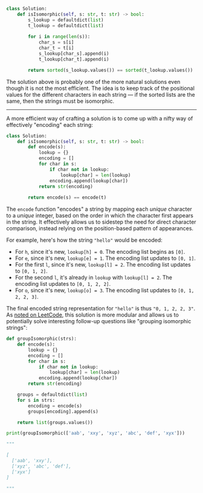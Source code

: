 ```python
class Solution:
    def isIsomorphic(self, s: str, t: str) -> bool:
        s_lookup = defaultdict(list)
        t_lookup = defaultdict(list)
        
        for i in range(len(s)):
            char_s = s[i]
            char_t = t[i]
            s_lookup[char_s].append(i)
            t_lookup[char_t].append(i)

        return sorted(s_lookup.values()) == sorted(t_lookup.values())
```

The solution above is probably one of the more natural solutions even though it is not the most efficient. The idea is to keep track of the positional values for the different characters in each string &#8212; if the sorted lists are the same, then the strings must be isomorphic.

---

A more efficient way of crafting a solution is to come up with a nifty way of effectively "encoding" each string:

```python
class Solution:
    def isIsomorphic(self, s: str, t: str) -> bool:
        def encode(s):
            lookup = {}
            encoding = []
            for char in s:
                if char not in lookup:
                    lookup[char] = len(lookup)
                encoding.append(lookup[char])
            return str(encoding)
    
        return encode(s) == encode(t)
```

The `encode` function "encodes" a string by mapping each *unique* character to a *unique* integer, based on the order in which the character first appears in the string. It effectively allows us to sidestep the need for direct character comparison, instead relying on the position-based pattern of appearances. 

For example, here's how the string `"hello"` would be encoded:

- For `h`, since it's new, `lookup[h] = 0`. The encoding list begins as `[0]`.
- For `e`, since it's new, `lookup[e] = 1`. The encoding list updates to `[0, 1]`.
- For the first `l`, since it's new, `lookup[l] = 2`. The encoding list updates to `[0, 1, 2]`.
- For the second `l`, it's already in `lookup` with `lookup[l] = 2`. The encoding list updates to `[0, 1, 2, 2]`.
- For `o`, since it's new, `lookup[o] = 3`. The encoding list updates to `[0, 1, 2, 2, 3]`.

The final encoded string representation for `"hello"` is thus `"0, 1, 2, 2, 3"`. As [noted on LeetCode](https://leetcode.com/problems/isomorphic-strings/discuss/57941/Python-different-solutions-(dictionary-etc)./331577), this solution is more modular and allows us to potentially solve interesting follow-up questions like "grouping isomorphic strings":

```python
def groupIsomorphic(strs):
    def encode(s):
        lookup = {}
        encoding = []
        for char in s:
            if char not in lookup:
                lookup[char] = len(lookup)
            encoding.append(lookup[char])
        return str(encoding)

    groups = defaultdict(list)
    for s in strs:
        encoding = encode(s)
        groups[encoding].append(s)

    return list(groups.values())

print(groupIsomorphic(['aab', 'xxy', 'xyz', 'abc', 'def', 'xyx']))

""" 

[
  ['aab', 'xxy'], 
  ['xyz', 'abc', 'def'], 
  ['xyx']
]

"""
```